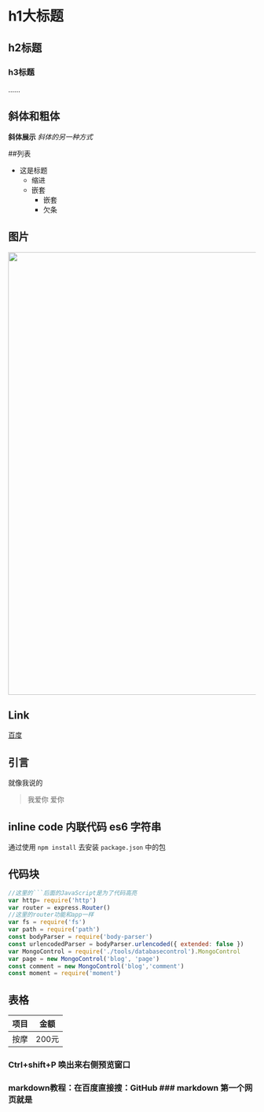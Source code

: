 # h1大标题
##  h2标题
### h3标题
......
## 斜体和粗体

**斜体展示**
_斜体的另一种方式_

##列表
* 这是标题
   * 缩进
   * 嵌套
      * 嵌套
      * 欠条
 
## 图片
<img src="./1.jpg" width="900px">

## Link
[百度](www.baidu.com)

## 引言
就像我说的
>我爱你
>爱你

## inline code 内联代码 es6 字符串
通过使用 `npm install` 去安装 `package.json` 中的包

## 代码块

```javascript
//这里的```后面的JavaScript是为了代码高亮
var http= require('http')
var router = express.Router()
//这里的router功能和app一样
var fs = require('fs')
var path = require('path')
const bodyParser = require('body-parser')
const urlencodedParser = bodyParser.urlencoded({ extended: false })
var MongoControl = require('./tools/databasecontrol').MongoControl
var page = new MongoControl('blog', 'page')
const comment = new MongoControl('blog','comment')
const moment = require('moment')
```
## 表格
项目 | 金额
-----|------
按摩 | 200元


### Ctrl+shift+P 唤出来右侧预览窗口
### markdown教程：在百度直接搜：GitHub ### markdown 第一个网页就是